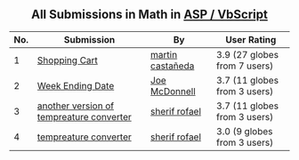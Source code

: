 ﻿<div align="center">

## All Submissions in Math in [ASP / VbScript](../ByWorld/asp-vbscript.md)

</div>

No.  | Submission | By   | User Rating
---- | ---------- | ---- | -----------
1 | [Shopping Cart<br />](https://github.com/Planet-Source-Code/martin-casta-eda-shopping-cart__4-6136) | [martin castañeda](../ByAuthor/martin-casta-eda.md) | 3.9 (27 globes from 7 users)
2 | [Week Ending Date<br />](https://github.com/Planet-Source-Code/joe-mcdonnell-week-ending-date__4-6690) | [Joe McDonnell](../ByAuthor/joe-mcdonnell.md) | 3.7 (11 globes from 3 users)
3 | [another version of tempreature converter<br />](https://github.com/Planet-Source-Code/sherif-rofael-another-version-of-tempreature-converter__4-7742) | [sherif rofael](../ByAuthor/sherif-rofael.md) | 3.7 (11 globes from 3 users)
4 | [tempreature converter<br />](https://github.com/Planet-Source-Code/sherif-rofael-tempreature-converter__4-7741) | [sherif rofael](../ByAuthor/sherif-rofael.md) | 3.0 (9 globes from 3 users)
